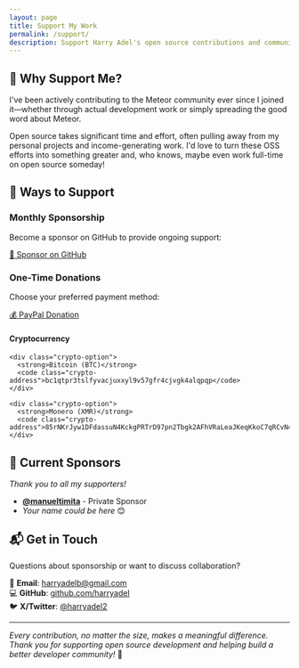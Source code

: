 ```yaml
---
layout: page
title: Support My Work
permalink: /support/
description: Support Harry Adel's open source contributions and community work through sponsorship, donations, or by spreading the word.
---
```


## 🌟 Why Support Me?

I've been actively contributing to the Meteor community ever since I joined it—whether through actual development work or simply spreading the good word about Meteor. 

Open source takes significant time and effort, often pulling away from my personal projects and income-generating work. I'd love to turn these OSS efforts into something greater and, who knows, maybe even work full-time on open source someday!


## 💖 Ways to Support

### **Monthly Sponsorship**
Become a sponsor on GitHub to provide ongoing support:

<a href="https://github.com/sponsors/harryadel" target="_blank" class="support-button sponsor-button">
  💚 Sponsor on GitHub
</a>

### **One-Time Donations**

Choose your preferred payment method:

<div class="donation-options">
  <a href="https://paypal.me/HAdel397" target="_blank" class="support-button paypal-button">
    💰 PayPal Donation
  </a>
  
  <div class="crypto-section">
    <h4>Cryptocurrency</h4>
    
    <div class="crypto-option">
      <strong>Bitcoin (BTC)</strong>
      <code class="crypto-address">bc1qtpr3tslfyvacjuxxyl9v57gfr4cjvgk4alqpqp</code>
    </div>
    
    <div class="crypto-option">
      <strong>Monero (XMR)</strong>
      <code class="crypto-address">85rNKrJyw1DFdassuN4KckgPRTrD97pn2Tbgk2AFhVRaLeaJKeqKkoC7qRCvN4o8ryXNfB26YkUf1jnvxDJ1bz3SJGhi4cN</code>
    </div>
  </div>
</div>

## 🤝 Current Sponsors

*Thank you to all my supporters!*

- **[@manueltimita](https://github.com/manueltimita)** - Private Sponsor
- *Your name could be here* 😊

## 📬 Get in Touch

Questions about sponsorship or want to discuss collaboration?

📧 **Email**: harryadelb@gmail.com  
💻 **GitHub**: [github.com/harryadel](https://github.com/harryadel)  
🐦 **X/Twitter**: [@harryadel2](https://twitter.com/harryadel2)

---

*Every contribution, no matter the size, makes a meaningful difference. Thank you for supporting open source development and helping build a better developer community!* 🚀